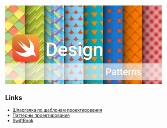 ![](assets/patterns.png)
## Links

* [Шпаргалка по шаблонам проектирования](https://habr.com/ru/post/210288/)
* [Паттерны проектирования](https://habr.com/ru/post/84706/)
* [SwiftBook](https://swiftbook.ru/contents/oop-patterns-in-swift/)
